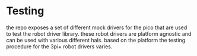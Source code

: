 # Testing

the repo exposes a set of different mock drivers for the pico that are used to test the robot driver library. these robot drivers are platform agnostic and can be used with various different hals. based on the platform the testing procedure for the 3pi+ robot drivers varies.